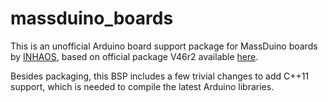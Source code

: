 # massduino_boards

This is an unofficial Arduino board support package for MassDuino boards by [INHAOS](http://www.inhaos.com/),
based on official package V46r2 available [here](http://www.inhaos.com/download.php).

Besides packaging, this BSP includes a few trivial changes to add C++11 support, which is needed to compile
the latest Arduino libraries.